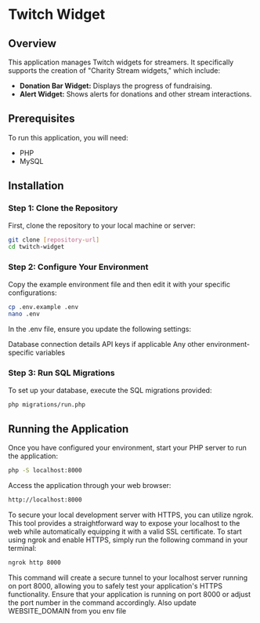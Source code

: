 # Twitch Widget

## Overview
This application manages Twitch widgets for streamers. It specifically supports the creation of "Charity Stream widgets," which include:

- **Donation Bar Widget:** Displays the progress of fundraising.
- **Alert Widget:** Shows alerts for donations and other stream interactions.

## Prerequisites
To run this application, you will need:
- PHP
- MySQL

## Installation

### Step 1: Clone the Repository
First, clone the repository to your local machine or server:
```bash
git clone [repository-url]
cd twitch-widget
```

### Step 2: Configure Your Environment
Copy the example environment file and then edit it with your specific configurations:
```bash
cp .env.example .env
nano .env
```

In the .env file, ensure you update the following settings:

Database connection details
API keys if applicable
Any other environment-specific variables

### Step 3: Run SQL Migrations
To set up your database, execute the SQL migrations provided:
```bash
php migrations/run.php
```

## Running the Application
Once you have configured your environment, start your PHP server to run the application:

```bash
php -S localhost:8000
```

Access the application through your web browser:

```bash
http://localhost:8000
```

To secure your local development server with HTTPS, you can utilize ngrok. This tool provides a straightforward way to expose your localhost to the web while automatically equipping it with a valid SSL certificate. To start using ngrok and enable HTTPS, simply run the following command in your terminal:

```bash
ngrok http 8000
```

This command will create a secure tunnel to your localhost server running on port 8000, allowing you to safely test your application's HTTPS functionality. Ensure that your application is running on port 8000 or adjust the port number in the command accordingly.
Also update WEBSITE_DOMAIN from you env file
